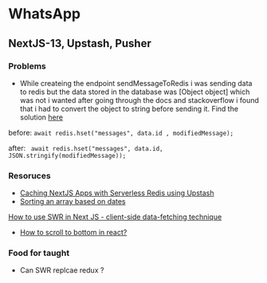 # WhatsApp

## NextJS-13, Upstash, Pusher

### Problems

-   While createing the endpoint sendMessageToRedis i was sending data to redis but the data stored in the database was [Object object] which was not i wanted after going through the docs and stackoverflow i found that i had to convert the object to string before sending it. Find the solution [here](https://stackoverflow.com/questions/8694871/node-js-store-objects-in-redis)

before: `await redis.hset("messages", data.id , modifiedMessage); `

after: ` await redis.hset("messages", data.id, JSON.stringify(modifiedMessage));`

### Resoruces

-   [Caching NextJS Apps with Serverless Redis using Upstash](https://flatlogic.com/blog/caching-nextjs-apps-with-serverless-redis-using-upstash/)
-   [Sorting an array based on dates](https://www.scaler.com/topics/javascript-sort-an-array-of-objects/)

[How to use SWR in Next JS - client-side data-fetching technique](https://cloudcoders.xyz/blog/how-to-use-swr-in-next-js-client-side-data-fetching-technique/)

-   [How to scroll to bottom in react?](https://stackoverflow.com/questions/37620694/how-to-scroll-to-bottom-in-react)

### Food for taught

-   Can SWR replcae redux ?

